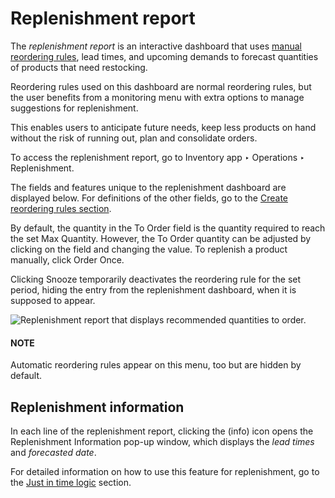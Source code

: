 # Replenishment report

The *replenishment report* is an interactive dashboard that uses [manual reordering rules](reordering_rules.md), lead times, and upcoming demands to forecast quantities of products that need
restocking.

Reordering rules used on this dashboard are normal reordering rules, but the user benefits from a
monitoring menu with extra options to manage suggestions for replenishment.

This enables users to anticipate future needs, keep less products on hand without the risk of
running out, plan and consolidate orders.

To access the replenishment report, go to Inventory app ‣ Operations ‣
Replenishment.

The fields and features unique to the replenishment dashboard are displayed below. For definitions
of the other fields, go to the [Create reordering rules section](reordering_rules.md#inventory-warehouses-storage-rr-fields).

By default, the quantity in the To Order field is the quantity required to reach the set
Max Quantity. However, the To Order quantity can be adjusted by clicking on
the field and changing the value. To replenish a product manually, click <i class="fa fa-truck"></i>
Order Once.

Clicking <i class="fa fa-bell-slash"></i> Snooze temporarily deactivates the reordering rule for
the set period, hiding the entry from the replenishment dashboard, when it is supposed to appear.

![Replenishment report that displays recommended quantities to order.](applications/inventory_and_mrp/inventory/warehouses_storage/replenishment/report/replenishment-dashboard.png)

#### NOTE
Automatic reordering rules appear on this menu, too but are hidden by default.

## Replenishment information

In each line of the replenishment report, clicking the <i class="fa fa-info-circle"></i> (info)
icon opens the Replenishment Information pop-up window, which displays the *lead times*
and *forecasted date*.

For detailed information on how to use this feature for replenishment, go to the [Just in time
logic](reordering_rules.md#inventory-warehouses-storage-just-in-time) section.
